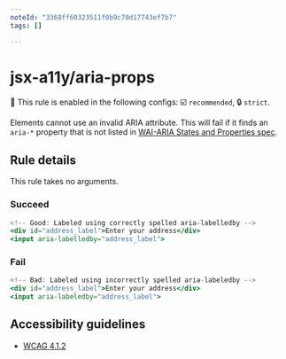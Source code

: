 ```yaml
---
noteId: "3368ff60323511f0b9c70d17743ef7b7"
tags: []

---
```


# jsx-a11y/aria-props

💼 This rule is enabled in the following configs: ☑️ `recommended`, 🔒 `strict`.

<!-- end auto-generated rule header -->

Elements cannot use an invalid ARIA attribute. This will fail if it finds an `aria-*` property that is not listed in [WAI-ARIA States and Properties spec](https://www.w3.org/WAI/PF/aria-1.1/states_and_properties).

## Rule details

This rule takes no arguments.

### Succeed
```jsx
<!-- Good: Labeled using correctly spelled aria-labelledby -->
<div id="address_label">Enter your address</div>
<input aria-labelledby="address_label">
```

### Fail

```jsx
<!-- Bad: Labeled using incorrectly spelled aria-labeledby -->
<div id="address_label">Enter your address</div>
<input aria-labeledby="address_label">
```

## Accessibility guidelines
- [WCAG 4.1.2](https://www.w3.org/WAI/WCAG21/Understanding/name-role-value)
